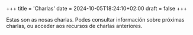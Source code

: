 +++
title = 'Charlas'
date = 2024-10-05T18:24:10+02:00
draft = false
+++

Estas son as nosas charlas. Podes consultar información sobre próximas charlas, ou acceder aos recursos de charlas anteriores.
